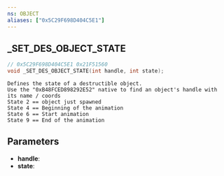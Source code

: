 ```yaml
---
ns: OBJECT
aliases: ["0x5C29F698D404C5E1"]
---
```

## _SET_DES_OBJECT_STATE

```c
// 0x5C29F698D404C5E1 0x21F51560
void _SET_DES_OBJECT_STATE(int handle, int state);
```

```
Defines the state of a destructible object.  
Use the "0xB48FCED898292E52" native to find an object's handle with its name / coords  
State 2 == object just spawned  
State 4 == Beginning of the animation  
State 6 == Start animation  
State 9 == End of the animation  
```

## Parameters
* **handle**: 
* **state**: 

